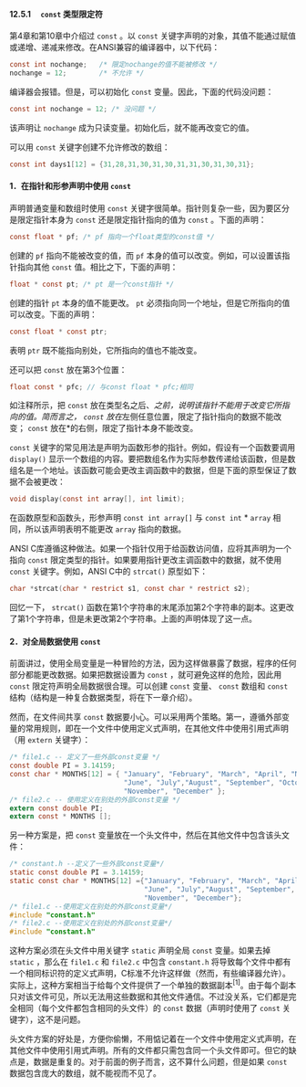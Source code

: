 #### 12.5.1　 `const` 类型限定符

第4章和第10章中介绍过 `const` 。以 `const` 关键字声明的对象，其值不能通过赋值或递增、递减来修改。在ANSI兼容的编译器中，以下代码：

```c
const int nochange;   /* 限定nochange的值不能被修改 */
nochange = 12;        /* 不允许 */
```

编译器会报错。但是，可以初始化 `const` 变量。因此，下面的代码没问题：

```c
const int nochange = 12; /* 没问题 */
```

该声明让 `nochange` 成为只读变量。初始化后，就不能再改变它的值。

可以用 `const` 关键字创建不允许修改的数组：

```c
const int days1[12] = {31,28,31,30,31,30,31,31,30,31,30,31};
```

#### 1．在指针和形参声明中使用 `const` 

声明普通变量和数组时使用 `const` 关键字很简单。指针则复杂一些，因为要区分是限定指针本身为 `const` 还是限定指针指向的值为 `const` 。下面的声明：

```c
const float * pf; /* pf 指向一个float类型的const值 */
```

创建的 `pf` 指向不能被改变的值，而 `pf` 本身的值可以改变。例如，可以设置该指针指向其他 `const` 值。相比之下，下面的声明：

```c
float * const pt; /* pt 是一个const指针 */
```

创建的指针 `pt` 本身的值不能更改。 `pt` 必须指向同一个地址，但是它所指向的值可以改变。下面的声明：

```c
const float * const ptr;
```

表明 `ptr` 既不能指向别处，它所指向的值也不能改变。

还可以把 `const` 放在第3个位置：

```c
float const * pfc; // 与const float * pfc;相同
```

如注释所示，把 `const` 放在类型名之后、*之前，说明该指针不能用于改变它所指向的值。简而言之， `const` 放在*左侧任意位置，限定了指针指向的数据不能改变； `const` 放在*的右侧，限定了指针本身不能改变。

`const` 关键字的常见用法是声明为函数形参的指针。例如，假设有一个函数要调用 `display()` 显示一个数组的内容。要把数组名作为实际参数传递给该函数，但是数组名是一个地址。该函数可能会更改主调函数中的数据，但是下面的原型保证了数据不会被更改：

```c
void display(const int array[], int limit);
```

在函数原型和函数头，形参声明 `const int array[]` 与 `const int`  *  `array` 相同，所以该声明表明不能更改 `array` 指向的数据。

ANSI C库遵循这种做法。如果一个指针仅用于给函数访问值，应将其声明为一个指向 `const` 限定类型的指针。如果要用指针更改主调函数中的数据，就不使用 `const` 关键字。例如，ANSI C中的 `strcat()` 原型如下：

```c
char *strcat(char * restrict s1, const char * restrict s2);
```

回忆一下， `strcat()` 函数在第1个字符串的末尾添加第2个字符串的副本。这更改了第1个字符串，但是未更改第2个字符串。上面的声明体现了这一点。

#### 2．对全局数据使用 `const` 

前面讲过，使用全局变量是一种冒险的方法，因为这样做暴露了数据，程序的任何部分都能更改数据。如果把数据设置为 `const` ，就可避免这样的危险，因此用 `const` 限定符声明全局数据很合理。可以创建 `const` 变量、 `const` 数组和 `const` 结构（结构是一种复合数据类型，将在下一章介绍）。

然而，在文件间共享 `const` 数据要小心。可以采用两个策略。第一，遵循外部变量的常用规则，即在一个文件中使用定义式声明，在其他文件中使用引用式声明（用 `extern` 关键字）：

```c
/* file1.c -- 定义了一些外部const变量 */
const double PI = 3.14159;
const char * MONTHS[12] = { "January", "February", "March", "April", "May", 
                            "June", "July","August", "September", "October",   
                            "November", "December" };
/* file2.c -- 使用定义在别处的外部const变量 */
extern const double PI;
extern const * MONTHS [];
```

另一种方案是，把 `const` 变量放在一个头文件中，然后在其他文件中包含该头文件：

```c
/* constant.h --定义了一些外部const变量*/
static const double PI = 3.14159;
static const char * MONTHS[12] ={"January", "February", "March", "April", "May",
                                 "June", "July","August", "September", "October",
                                 "November", "December"};
/* file1.c --使用定义在别处的外部const变量*/
#include "constant.h"
/* file2.c --使用定义在别处的外部const变量*/
#include "constant.h"
```

这种方案必须在头文件中用关键字 `static` 声明全局 `const` 变量。如果去掉 `static` ，那么在 `file1.c` 和 `file2.c` 中包含 `constant.h` 将导致每个文件中都有一个相同标识符的定义式声明，C标准不允许这样做（然而，有些编译器允许）。实际上，这种方案相当于给每个文件提供了一个单独的数据副本<sup class="my_markdown">[1]</sup>。由于每个副本只对该文件可见，所以无法用这些数据和其他文件通信。不过没关系，它们都是完全相同（每个文件都包含相同的头文件）的 `const` 数据（声明时使用了 `const` 关键字），这不是问题。

头文件方案的好处是，方便你偷懒，不用惦记着在一个文件中使用定义式声明，在其他文件中使用引用式声明。所有的文件都只需包含同一个头文件即可。但它的缺点是，数据是重复的。对于前面的例子而言，这不算什么问题，但是如果 `const` 数据包含庞大的数组，就不能视而不见了。

